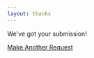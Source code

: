 ```yaml
---
layout: thanks
---
```

We've got your submission!

<p><a class="oabutton_find" href="/ill-covid" aria-label="Do Another" style="min-width:150px;">Make Another Request</a></p>


<br><br><br><br><br><br><br><br><br><br><br><br><br><br><br><br><br><br>
